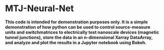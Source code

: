 # MTJ-Neural-Net

**This code is intended for demonstration purposes only. It is a simple demonstration of how python can be used to control source-measure units and switchmatrices to electrically test nanoscale devices (magnetic tunnel junctions), store the data in an n-dimensional Xarray DataArray, and analyze and plot the results in a Jupyter notebook using Bokeh.**
